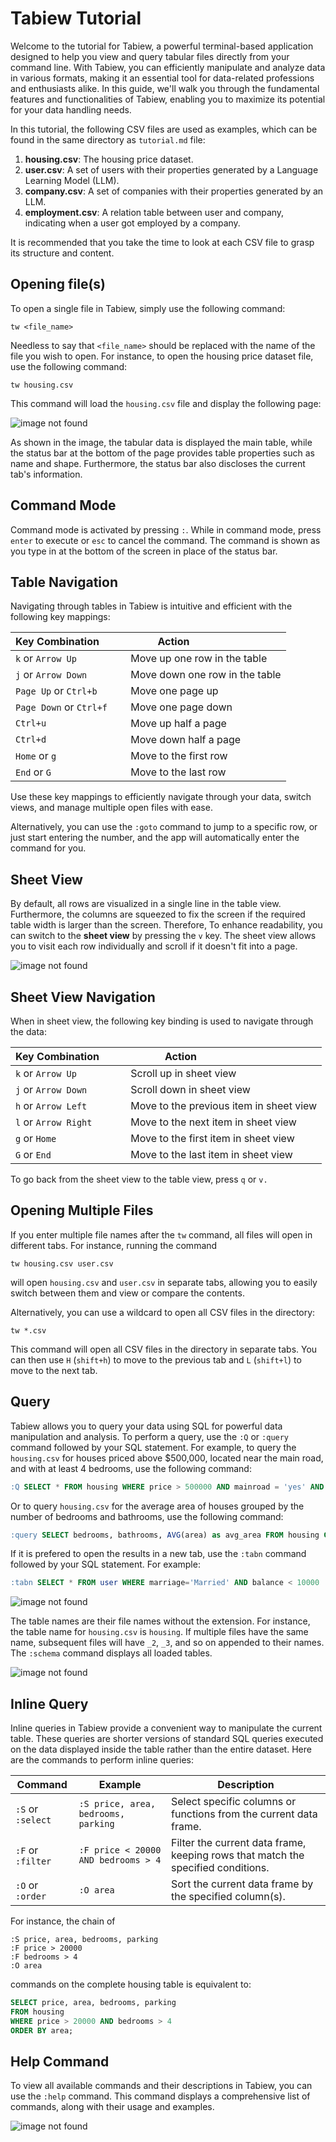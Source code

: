 # Tabiew Tutorial

Welcome to the tutorial for Tabiew, a powerful terminal-based application designed to help you view and query tabular files directly from your command line. With Tabiew, you can efficiently manipulate and analyze data in various formats, making it an essential tool for data-related professions and enthusiasts alike. In this guide, we'll walk you through the fundamental features and functionalities of Tabiew, enabling you to maximize its potential for your data handling needs.

In this tutorial, the following CSV files are used as examples, which can be found in the same directory as `tutorial.md` file:

1. **housing.csv**: The housing price dataset.
2. **user.csv**: A set of users with their properties generated by a Language Learning Model (LLM).
3. **company.csv**: A set of companies with their properties generated by an LLM.
4. **employment.csv**: A relation table between user and company, indicating when a user got employed by a company.

It is recommended that you take the time to look at each CSV file to grasp its structure and content.

## Opening file(s) 

To open a single file in Tabiew, simply use the following command:

```shell
tw <file_name>
```

Needless to say that `<file_name>` should be replaced with the name of the file you wish to open. For instance, to open the housing price dataset file, use the following command:

```shell
tw housing.csv
```

This command will load the `housing.csv` file and display the following page:

![image not found](images/main_page.png)

As shown in the image, the tabular data is displayed the main table, while the status bar at the bottom of the page provides table properties such as name and shape. Furthermore, the status bar also discloses the current tab's information.

## Command Mode

Command mode is activated by pressing `:`. While in command mode, press `enter` to execute or `esc` to cancel the command. The command is shown as you type in at the bottom of the screen in place of the status bar.


## Table Navigation

Navigating through tables in Tabiew is intuitive and efficient with the following key mappings:

| Key Combination        | Action                        |
|------------------------|-------------------------------|
| `k` or `Arrow Up` | Move up one row in the table  |
| `j` or `Arrow Down` | Move down one row in the table|
| `Page Up` or `Ctrl+b` | Move one page up              |
| `Page Down` or `Ctrl+f`| Move one page down            |
| `Ctrl+u` | Move up half a page           |
| `Ctrl+d` | Move down half a page         |
| `Home` or `g` | Move to the first row         |
| `End` or `G` | Move to the last row          |

Use these key mappings to efficiently navigate through your data, switch views, and manage multiple open files with ease.

Alternatively, you can use the `:goto` command to jump to a specific row, or just start entering the number, and the app will automatically enter the command for you.

## Sheet View

By default, all rows are visualized in a single line in the table view. Furthermore, the columns are squeezed to fix the screen if the required table width is larger than the screen. Therefore, To enhance readability, you can switch to the **sheet view** by pressing the `v` key. The sheet view allows you to visit each row individually and scroll if it doesn't fit into a page.

![image not found](images/sheet_view.png)

## Sheet View Navigation

When in sheet view, the following key binding is used to navigate through the data:

| Key Combination         | Action                                 |
|-------------------------|----------------------------------------|
| `k` or `Arrow Up` | Scroll up in sheet view                |
| `j` or `Arrow Down` | Scroll down in sheet view              |
| `h` or `Arrow Left` | Move to the previous item in sheet view|
| `l` or `Arrow Right` | Move to the next item in sheet view    |
| `g` or `Home` | Move to the first item in sheet view   |
| `G` or `End` | Move to the last item in sheet view    |

To go back from the sheet view to the table view, press `q` or `v.`

## Opening Multiple Files

If you enter multiple file names after the `tw` command, all files will open in different tabs. For instance, running the command

```shell
tw housing.csv user.csv
```

will open `housing.csv` and `user.csv` in separate tabs, allowing you to easily switch between them and view or compare the contents.

Alternatively, you can use a wildcard to open all CSV files in the directory:

```shell
tw *.csv
```

This command will open all CSV files in the directory in separate tabs. You can then use `H` (`shift+h`) to move to the previous tab and `L` (`shift+l`) to move to the next tab.

## Query

Tabiew allows you to query your data using SQL for powerful data manipulation and analysis. To perform a query, use the `:Q` or `:query` command followed by your SQL statement. For example, to query the `housing.csv` for houses priced above $500,000, located near the main road, and with at least 4 bedrooms, use the following command:

```sql
:Q SELECT * FROM housing WHERE price > 500000 AND mainroad = 'yes' AND bedrooms >= 4
```

Or to query `housing.csv` for the average area of houses grouped by the number of bedrooms and bathrooms, use the following command:

```sql
:query SELECT bedrooms, bathrooms, AVG(area) as avg_area FROM housing GROUP BY bedrooms, bathrooms
```

If it is prefered to open the results in a new tab, use the `:tabn` command followed by your SQL statement. For example:

```sql
:tabn SELECT * FROM user WHERE marriage='Married' AND balance < 10000
```

![image not found](images/new_tab.png)

The table names are their file names without the extension. For instance, the table name for `housing.csv` is `housing`. If multiple files have the same name, subsequent files will have `_2`, `_3`, and so on appended to their names. The `:schema` command displays all loaded tables.

![image not found](images/schema.png)

## Inline Query

Inline queries in Tabiew provide a convenient way to manipulate the current table. These queries are shorter versions of standard SQL queries executed on the data displayed inside the table rather than the entire dataset. Here are the commands to perform inline queries:

| Command| Example| Description|
|--------|--------|------------|
| `:S` or `:select`| `:S price, area, bedrooms, parking` | Select specific columns or functions from the current data frame. |
| `:F` or `:filter`| `:F price < 20000 AND bedrooms > 4` | Filter the current data frame, keeping rows that match the specified conditions.|
| `:O` or `:order` | `:O area` | Sort the current data frame by the specified column(s).|

For instance, the chain of
```
:S price, area, bedrooms, parking
:F price > 20000 
:F bedrooms > 4
:O area
```
commands on the complete housing table is equivalent to:
```sql
SELECT price, area, bedrooms, parking
FROM housing
WHERE price > 20000 AND bedrooms > 4
ORDER BY area;
```


## Help Command

To view all available commands and their descriptions in Tabiew, you can use the `:help` command. This command displays a comprehensive list of commands, along with their usage and examples.

![image not found](images/help.png)
